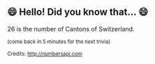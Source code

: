## :smile: Hello! Did you know that... :smile:
26 is the number of Cantons of Switzerland.

<sup>(come back in 5 minutes for the next trivia)</sup>


<sup>Credits: http://numbersapi.com</sup>
